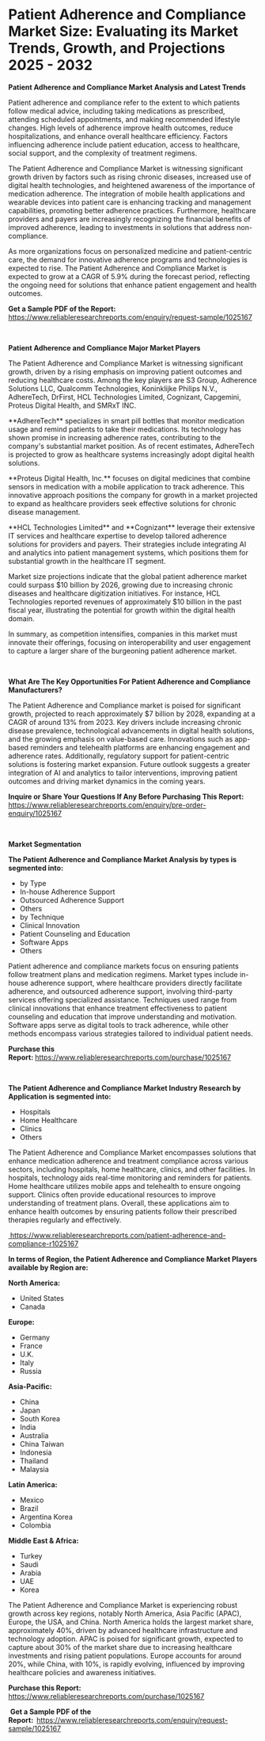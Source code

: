 <p><h1>Patient Adherence and Compliance Market Size: Evaluating its Market Trends, Growth, and Projections 2025 - 2032</h1></p><p><strong>Patient Adherence and Compliance Market Analysis and Latest Trends</strong></p>
<p><p>Patient adherence and compliance refer to the extent to which patients follow medical advice, including taking medications as prescribed, attending scheduled appointments, and making recommended lifestyle changes. High levels of adherence improve health outcomes, reduce hospitalizations, and enhance overall healthcare efficiency. Factors influencing adherence include patient education, access to healthcare, social support, and the complexity of treatment regimens.</p><p>The Patient Adherence and Compliance Market is witnessing significant growth driven by factors such as rising chronic diseases, increased use of digital health technologies, and heightened awareness of the importance of medication adherence. The integration of mobile health applications and wearable devices into patient care is enhancing tracking and management capabilities, promoting better adherence practices. Furthermore, healthcare providers and payers are increasingly recognizing the financial benefits of improved adherence, leading to investments in solutions that address non-compliance. </p><p>As more organizations focus on personalized medicine and patient-centric care, the demand for innovative adherence programs and technologies is expected to rise. The Patient Adherence and Compliance Market is expected to grow at a CAGR of 5.9% during the forecast period, reflecting the ongoing need for solutions that enhance patient engagement and health outcomes.</p></p>
<p><strong>Get a Sample PDF of the Report:&nbsp;</strong> <a href="https://www.reliableresearchreports.com/enquiry/request-sample/1025167?utm_campaign=3563&utm_medium=2&utm_source=Github&utm_content=ia&utm_term=17042025&utm_id=patient-adherence-and-compliance">https://www.reliableresearchreports.com/enquiry/request-sample/1025167</a></p>
<p>&nbsp;</p>
<p><strong>Patient Adherence and Compliance Major Market Players</strong></p>
<p><p>The Patient Adherence and Compliance Market is witnessing significant growth, driven by a rising emphasis on improving patient outcomes and reducing healthcare costs. Among the key players are S3 Group, Adherence Solutions LLC, Qualcomm Technologies, Koninklijke Philips N.V., AdhereTech, DrFirst, HCL Technologies Limited, Cognizant, Capgemini, Proteus Digital Health, and SMRxT INC.</p><p>**AdhereTech** specializes in smart pill bottles that monitor medication usage and remind patients to take their medications. Its technology has shown promise in increasing adherence rates, contributing to the company's substantial market position. As of recent estimates, AdhereTech is projected to grow as healthcare systems increasingly adopt digital health solutions.</p><p>**Proteus Digital Health, Inc.** focuses on digital medicines that combine sensors in medication with a mobile application to track adherence. This innovative approach positions the company for growth in a market projected to expand as healthcare providers seek effective solutions for chronic disease management.</p><p>**HCL Technologies Limited** and **Cognizant** leverage their extensive IT services and healthcare expertise to develop tailored adherence solutions for providers and payers. Their strategies include integrating AI and analytics into patient management systems, which positions them for substantial growth in the healthcare IT segment.</p><p>Market size projections indicate that the global patient adherence market could surpass $10 billion by 2026, growing due to increasing chronic diseases and healthcare digitization initiatives. For instance, HCL Technologies reported revenues of approximately $10 billion in the past fiscal year, illustrating the potential for growth within the digital health domain.</p><p>In summary, as competition intensifies, companies in this market must innovate their offerings, focusing on interoperability and user engagement to capture a larger share of the burgeoning patient adherence market.</p></p>
<p>&nbsp;</p>
<p><strong>What Are The Key Opportunities For Patient Adherence and Compliance Manufacturers?</strong></p>
<p><p>The Patient Adherence and Compliance market is poised for significant growth, projected to reach approximately $7 billion by 2028, expanding at a CAGR of around 13% from 2023. Key drivers include increasing chronic disease prevalence, technological advancements in digital health solutions, and the growing emphasis on value-based care. Innovations such as app-based reminders and telehealth platforms are enhancing engagement and adherence rates. Additionally, regulatory support for patient-centric solutions is fostering market expansion. Future outlook suggests a greater integration of AI and analytics to tailor interventions, improving patient outcomes and driving market dynamics in the coming years.</p></p>
<p><strong>Inquire or Share Your Questions If Any Before Purchasing This Report:</strong> <a href="https://www.reliableresearchreports.com/enquiry/pre-order-enquiry/1025167?utm_campaign=3563&utm_medium=2&utm_source=Github&utm_content=ia&utm_term=17042025&utm_id=patient-adherence-and-compliance">https://www.reliableresearchreports.com/enquiry/pre-order-enquiry/1025167</a></p>
<p>&nbsp;</p>
<p><strong>Market Segmentation</strong></p>
<p><strong>The Patient Adherence and Compliance Market Analysis by types is segmented into:</strong></p>
<p><ul><li>by Type</li><li>In-house Adherence Support</li><li>Outsourced Adherence Support</li><li>Others</li><li>by Technique</li><li>Clinical Innovation</li><li>Patient Counseling and Education</li><li>Software Apps</li><li>Others</li></ul></p>
<p><p>Patient adherence and compliance markets focus on ensuring patients follow treatment plans and medication regimens. Market types include in-house adherence support, where healthcare providers directly facilitate adherence, and outsourced adherence support, involving third-party services offering specialized assistance. Techniques used range from clinical innovations that enhance treatment effectiveness to patient counseling and education that improve understanding and motivation. Software apps serve as digital tools to track adherence, while other methods encompass various strategies tailored to individual patient needs.</p></p>
<p><strong>Purchase this Report:&nbsp;</strong><a href="https://www.reliableresearchreports.com/purchase/1025167?utm_campaign=3563&utm_medium=2&utm_source=Github&utm_content=ia&utm_term=17042025&utm_id=patient-adherence-and-compliance">https://www.reliableresearchreports.com/purchase/1025167</a></p>
<p>&nbsp;</p>
<p><strong>The Patient Adherence and Compliance Market Industry Research by Application is segmented into:</strong></p>
<p><ul><li>Hospitals</li><li>Home Healthcare</li><li>Clinics</li><li>Others</li></ul></p>
<p><p>The Patient Adherence and Compliance Market encompasses solutions that enhance medication adherence and treatment compliance across various sectors, including hospitals, home healthcare, clinics, and other facilities. In hospitals, technology aids real-time monitoring and reminders for patients. Home healthcare utilizes mobile apps and telehealth to ensure ongoing support. Clinics often provide educational resources to improve understanding of treatment plans. Overall, these applications aim to enhance health outcomes by ensuring patients follow their prescribed therapies regularly and effectively.</p></p>
<p><a href="https://www.reliableresearchreports.com/patient-adherence-and-compliance-r1025167?utm_campaign=3563&utm_medium=2&utm_source=Github&utm_content=ia&utm_term=17042025&utm_id=patient-adherence-and-compliance">&nbsp;https://www.reliableresearchreports.com/patient-adherence-and-compliance-r1025167</a></p>
<p><strong>In terms of Region, the Patient Adherence and Compliance Market Players available by Region are:</strong></p>
<p>
    <p> <strong> North America: </strong>
        <ul>
            <li>United States</li>
            <li>Canada</li>
        </ul>
        </p> 
    <p> <strong> Europe: </strong>
        <ul>
            <li>Germany</li>
            <li>France</li>
            <li>U.K.</li>
            <li>Italy</li>
            <li>Russia</li>
        </ul>
        </p> 
    <p> <strong> Asia-Pacific: </strong>
        <ul>
            <li>China</li>
            <li>Japan</li>
            <li>South Korea</li>
            <li>India</li>
            <li>Australia</li>
            <li>China Taiwan</li>
            <li>Indonesia</li>
            <li>Thailand</li>
            <li>Malaysia</li>
        </ul>
        </p> 
    <p> <strong> Latin America: </strong>
        <ul>
            <li>Mexico</li>
            <li>Brazil</li>
            <li>Argentina Korea</li>
            <li>Colombia</li>
        </ul>
        </p> 
    <p> <strong> Middle East & Africa: </strong>
        <ul>
            <li>Turkey</li>
            <li>Saudi</li>
            <li>Arabia</li>
            <li>UAE</li>
            <li>Korea</li>
        </ul>
    </p>
    </p>
<p><p>The Patient Adherence and Compliance Market is experiencing robust growth across key regions, notably North America, Asia Pacific (APAC), Europe, the USA, and China. North America holds the largest market share, approximately 40%, driven by advanced healthcare infrastructure and technology adoption. APAC is poised for significant growth, expected to capture about 30% of the market share due to increasing healthcare investments and rising patient populations. Europe accounts for around 20%, while China, with 10%, is rapidly evolving, influenced by improving healthcare policies and awareness initiatives.</p></p>
<p><strong>Purchase this Report: </strong><a href="https://www.reliableresearchreports.com/purchase/1025167?utm_campaign=3563&utm_medium=2&utm_source=Github&utm_content=ia&utm_term=17042025&utm_id=patient-adherence-and-compliance">https://www.reliableresearchreports.com/purchase/1025167</a></p>
<p>&nbsp;<strong>Get a Sample PDF of the Report:&nbsp;&nbsp;</strong><a href="https://www.reliableresearchreports.com/enquiry/request-sample/1025167?utm_campaign=3563&utm_medium=2&utm_source=Github&utm_content=ia&utm_term=17042025&utm_id=patient-adherence-and-compliance">https://www.reliableresearchreports.com/enquiry/request-sample/1025167</a></p>
<p><strong></strong></p>
<p><p></p><p></p><p></p></p>